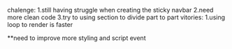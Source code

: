 chalenge:
1.still having struggle when creating the sticky navbar
2.need more clean code
3.try to using section to divide part to part
vitories: 
1.using loop to render is faster

**need to improve more styling and script event